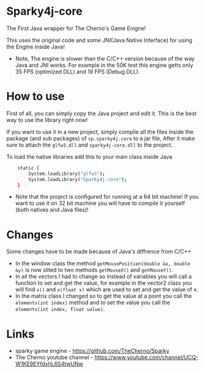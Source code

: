 # Sparky4j-core
The First Java wrapper for The Cherno's Game Enigne!

This uses the original code and some JNI(Java Native Interface) for using the Engine inside Java!

* Note, The engine is slower than the C/C++ version because of the way Java and JNI works. For example in the 50K test this engine getts only 35 FPS (optimized DLL) and 19 FPS (Debug DLL). 

# How to use
First of all, you can simply copy the Java project and edit it. This is the best way to use the library right now!

If you want to use it in a new project, simply compile all the files inside the package (and sub packages) of `sp.sparky4j.core` to a jar file, After it make sure to attach the `glfw3.dll` and `sparky4j-core.dll` to the project.

To load the native libraries add this to your main class inside Java 
```sh
	static {
		System.loadLibrary("glfw3");
		System.loadLibrary("Sparky4j-core");
	}
```

* Note that the project is configured for running at a 64 bit machine! If you want to use it on 32 bit machine you will have to compile it yourself (both natives and Java files)!

# Changes
Some changes have to be made because of Java's diffrence from C/C++

* In the window class the method ` getMousePosition(double &x, double &y) ` is now slited to two methods
  ` getMouseX() ` and ` getMouseY() `.
* In all the vectors I had to change so instead of variables you will call a function to set and get the value, for example in the vector2 class you will find `x()` and `x(float x)` which are used to set and get the value of x.
* In the matrix class I changed so to get the value at a point you call the `elements(int index)` method and to set the value you call the `elements(int index, float value)`.

# Links
* sparky game engine - https://github.com/TheCherno/Sparky
* The Cherno youtube channel - https://www.youtube.com/channel/UCQ-W1KE9EYfdxhL6S4twUNw
